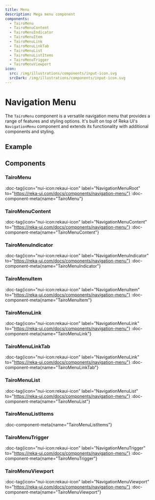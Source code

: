 ```yaml
---
title: Menu
description: Mega menu component
components:
  - TairoMenu
  - TairoMenuContent
  - TairoMenuIndicator
  - TairoMenuItem
  - TairoMenuLink
  - TairoMenuLinkTab
  - TairoMenuList
  - TairoMenuListItems
  - TairoMenuTrigger
  - TairoMenuViewport
icon:
  src: /img/illustrations/components/input-icon.svg
  srcDark: /img/illustrations/components/input-icon.svg
---
```


# Navigation Menu

The `TairoMenu` component is a versatile navigation menu that provides a range of features and styling options. It's built on top of Reka UI's `NavigationMenu` component and extends its functionality with additional components and styling.

## Example

<!-- demo: #examples/tairo/menu -->

## Components

### TairoMenu

:doc-tag{icon="nui-icon:rekaui-icon" label="NavigationMenuRoot" to="https://reka-ui.com/docs/components/navigation-menu"}
:doc-component-meta{name="TairoMenu"}

### TairoMenuContent

:doc-tag{icon="nui-icon:rekaui-icon" label="NavigationMenuContent" to="https://reka-ui.com/docs/components/navigation-menu"}
:doc-component-meta{name="TairoMenuContent"}

### TairoMenuIndicator

:doc-tag{icon="nui-icon:rekaui-icon" label="NavigationMenuIndicator" to="https://reka-ui.com/docs/components/navigation-menu"}
:doc-component-meta{name="TairoMenuIndicator"}

### TairoMenuItem

:doc-tag{icon="nui-icon:rekaui-icon" label="NavigationMenuItem" to="https://reka-ui.com/docs/components/navigation-menu"}
:doc-component-meta{name="TairoMenuItem"}

### TairoMenuLink

:doc-tag{icon="nui-icon:rekaui-icon" label="NavigationMenuLink" to="https://reka-ui.com/docs/components/navigation-menu"}
:doc-component-meta{name="TairoMenuLink"}

### TairoMenuLinkTab

:doc-tag{icon="nui-icon:rekaui-icon" label="NavigationMenuLink" to="https://reka-ui.com/docs/components/navigation-menu"}
:doc-component-meta{name="TairoMenuLinkTab"}

### TairoMenuList

:doc-tag{icon="nui-icon:rekaui-icon" label="NavigationMenuList" to="https://reka-ui.com/docs/components/navigation-menu"}
:doc-component-meta{name="TairoMenuList"}

### TairoMenuListItems

:doc-component-meta{name="TairoMenuListItems"}

### TairoMenuTrigger

:doc-tag{icon="nui-icon:rekaui-icon" label="NavigationMenuTrigger" to="https://reka-ui.com/docs/components/navigation-menu"}
:doc-component-meta{name="TairoMenuTrigger"}

### TairoMenuViewport

:doc-tag{icon="nui-icon:rekaui-icon" label="NavigationMenuViewport" to="https://reka-ui.com/docs/components/navigation-menu"}
:doc-component-meta{name="TairoMenuViewport"}
